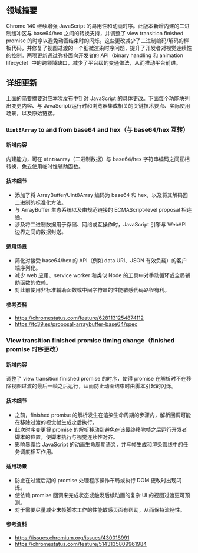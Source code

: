## 领域摘要

Chrome 140 继续增强 JavaScript 的易用性和动画时序。此版本新增内建的二进制缓冲区与 base64/hex 之间的转换支持，并调整了 view transition finished promise 的时序以避免动画结束时的闪烁。这些更改减少了二进制编码/解码的样板代码，并修复了视图过渡的一个细微渲染时序问题，提升了开发者对视觉连续性的控制。两项更新通过弥补面向开发者的 API（binary handling 和 animation lifecycle）中的跨领域缺口，减少了平台级的变通做法，从而推动平台前进。

## 详细更新

上面的简要摘要对应本次发布中针对 JavaScript 的具体更改。下面每个功能块列出变更内容、与 JavaScript/运行时和浏览器集成相关的关键技术要点、实际使用场景，以及原始链接。

### `Uint8Array` to and from base64 and hex（与 base64/hex 互转）

#### 新增内容
内建能力，可在 `Uint8Array`（二进制数据）与 base64/hex 字符串编码之间互相转换，免去使用临时性辅助函数。

#### 技术细节
- 添加了将 ArrayBuffer/Uint8Array 编码为 base64 和 hex，以及将其解码回二进制的标准化方法。
- 与 ArrayBuffer 生态系统以及由规范链接的 ECMAScript-level proposal 相连通。
- 涉及将二进制数据用于存储、网络或互操作时，JavaScript 引擎与 WebAPI 边界之间的数据封送。

#### 适用场景
- 简化对接受 base64/hex 的 API（例如 data URI、JSON 有效负载）的客户端序列化。
- 减少 web 应用、service worker 和类似 Node 的工具中对手动循环或全局辅助函数的依赖。
- 对此前使用非标准辅助函数或中间字符串的性能敏感代码路径有利。

#### 参考资料
- https://chromestatus.com/feature/6281131254874112
- https://tc39.es/proposal-arraybuffer-base64/spec

### View transition finished promise timing change（finished promise 时序更改）

#### 新增内容
调整了 view transition finished promise 的时序，使得 promise 在解析时不在移除视图过渡的最后一帧之后运行，从而防止动画结束时由脚本引起的闪烁。

#### 技术细节
- 之前，finished promise 的解析发生在渲染生命周期的步骤内，解析回调可能在移除过渡的视觉帧生成之后执行。
- 此次时序变更将 promise 的解析移动到避免在该最终移除帧之后运行开发者脚本的位置，使脚本执行与视觉连续性对齐。
- 影响暴露给 JavaScript 的动画生命周期语义，并与帧生成和渲染管线中的任务调度相互作用。

#### 适用场景
- 防止在过渡后期的 promise 处理程序操作布局或执行 DOM 更改时出现闪烁。
- 使依赖 promise 回调来完成状态或触发后续动画的复杂 UI 的视图过渡更可预测。
- 对于需要尽量减少末帧脚本工作的性能敏感页面有帮助，从而保持流畅性。

#### 参考资料
- https://issues.chromium.org/issues/430018991
- https://chromestatus.com/feature/5143135809961984